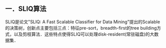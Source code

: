 ## 一．SLIQ算法

SLIQ是论文"SLIQ: A Fast Scalable Classifier for Data Mining"提出的Scalable的决策树，创新点主要包括三点：特征pre-sort，breadth-first的tree building方式，以及剪枝算法．这些特点使得SLIQ可以处理disk-resident(常驻磁盘)的大数据集．

